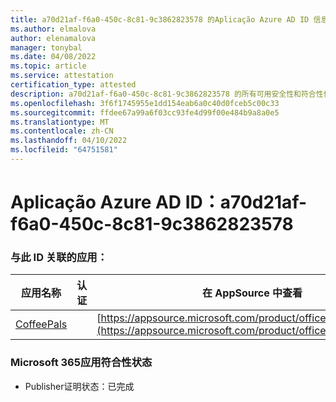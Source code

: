 ```yaml
---
title: a70d21af-f6a0-450c-8c81-9c3862823578 的Aplicação Azure AD ID 信息
ms.author: elmalova
author: elenamalova
manager: tonybal
ms.date: 04/08/2022
ms.topic: article
ms.service: attestation
certification_type: attested
description: a70d21af-f6a0-450c-8c81-9c3862823578 的所有可用安全性和符合性信息。
ms.openlocfilehash: 3f6f1745955e1dd154eab6a0c40d0fceb5c00c33
ms.sourcegitcommit: ffdee67a99a6f03cc93fe4d99f00e484b9a8a0e5
ms.translationtype: MT
ms.contentlocale: zh-CN
ms.lasthandoff: 04/10/2022
ms.locfileid: "64751581"
---
```

# <a name="azure-app-id-a70d21af-f6a0-450c-8c81-9c3862823578"></a>Aplicação Azure AD ID：a70d21af-f6a0-450c-8c81-9c3862823578


### <a name="apps-associated-with-this-id"></a>与此 ID 关联的应用：
| **应用名称** | **认证** | **在 AppSource 中查看** |
|--------------|---------------|-----------------------|
| [CoffeePals](../forward/WA200003040.md) |  | [https://appsource.microsoft.com/product/office/WA200003040](https://appsource.microsoft.com/product/office/WA200003040) |

### <a name="microsoft-365-app-compliance-status"></a>Microsoft 365应用符合性状态
- Publisher证明状态：已完成
